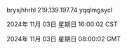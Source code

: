 brysjhhrhl 219.139.197.74 yqqlmgsycl

2024年 11月 03日 星期日 16:00:02 CST

2024年 11月 03日 星期日 08:00:02 GMT
